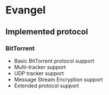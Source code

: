 Evangel
=======

Implemented protocol
--------------------

### BitTorrent
* Basic BitTorrent protocol support
* Multi-tracker support
* UDP tracker support
* Message Stream Encryption support
* Extended protocol support 

